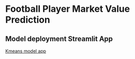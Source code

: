 # Football Player Market Value Prediction

## Model deployment Streamlit App
<a href="https://usecase-7-kknnjne6mvrdj9g9lte5rr.streamlit.app/">Kmeans model app</a>
